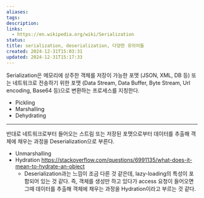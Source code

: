 ```yaml
---
aliases: 
tags: 
description: 
links:
  - https://en.wikipedia.org/wiki/Serialization
status: 
title: serialization, deserialization, 다양한 유의어들
created: 2024-12-31T15:03:31
updated: 2024-12-31T15:17:33
---
```

Serialization은 메모리에 상주한 객체를 저장이 가능한 포맷 (JSON, XML, DB 등) 또는 네트워크로 전송하기 위한 포맷 (Data Stream, Data Buffer, Byte Stream, Url encoding, Base64 등)으로 변환하는 프로세스를 지칭한다. 

- Pickling
- Marshalling
- Dehydrating

---

반대로 네트워크로부터 들어오는 스트림 또는 저장된 포맷으로부터 데이터를 추출해 객체에 채우는 과정을 Deserialization으로 부른다.

- Unmarshalling
- Hydration <https://stackoverflow.com/questions/6991135/what-does-it-mean-to-hydrate-an-object>
	- Deserialization과는 느낌이 조금 다른 것 같은데, lazy-loading의 특성이 포함되어 있는 것 같다. 즉, 객체를 생성만 하고 있다가 access 요청이 들어오면 그때 데이터를 추출해 객체에 채우는 과정을 Hydration이라고 부르는 것 같다. 
